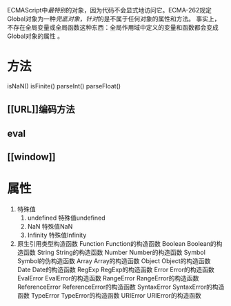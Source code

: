 ECMAScript中*最特别*的对象，因为代码不会显式地访问它。ECMA-262规定Global对象为一种*兜底对象*，*针对*的是不属于任何对象的属性和方法。
事实上，不存在全局变量或全局函数这种东西：全局作用域中定义的变量和函数都会变成Global对象的属性 。
# 方法
isNaN()
isFinite()
parseInt()
parseFloat()
## [[URL]]编码方法

## eval


## [[window]] 

# 属性
1. 特殊值
	1. undefined	特殊值undefined
	2. NaN	特殊值NaN
	3. Infinity	特殊值Infinity
2. 原生引用类型构造函数
Function	Function的构造函数
Boolean	Boolean的构造函数
String	String的构造函数
Number	Number的构造函数
Symbol	Symbol的伪构造函数
Array	Array的构造函数
Object	Object的构造函数
Date	Date的构造函数
RegExp	RegExp的构造函数
Error	Error的构造函数
EvalError	EvalError的构造函数
RangeError	RangeError的构造函数
ReferenceError	ReferenceError的构造函数
SyntaxError	SyntaxError的构造函数
TypeError	TypeError的构造函数
URIError	URIError的构造函数